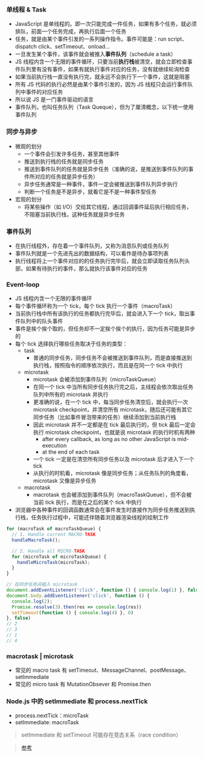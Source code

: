 ### 单线程 & Task
- JavaScript 是单线程的。即一次只能完成一件任务，如果有多个任务，就必须排队，前面一个任务完成，再执行后面一个任务
- 任务，就是由某个事件引发的一系列操作指令。事件可能是：run script、dispatch click、setTimeout、onload...
- 一旦发生某个事件，该事件就会被推入**事件队列**（schedule a task）
- JS 线程内含一个无限的事件循环，只要当前**执行栈**被清空，就会立即检查事件队列里有没有事件，如果有就执行事件对应的任务，没有就继续轮询检查
- 如果当前执行栈一直没有执行完，就永远不会执行下一个事件，这就是阻塞
- 所有 JS 代码的执行必然是由某个事件引发的，因为 JS 线程只会运行事件队列中事件的对应任务
- 所以说 JS 是一门事件驱动的语言
- 事件队列，也叫任务队列（Task Queque），但为了厘清概念，以下统一使用事件队列


### 同步与异步
- 微观的划分
  + 一个事件会引发许多任务，甚至其他事件
  + 推送到执行栈的任务就是同步任务
  + 推送到事件队列的任务就是异步任务（准确的说，是推送到事件队列的事件所对应的任务就是异步任务）
  + 异步任务通常是一种事件，事件一定会被推送到事件队列异步执行
  + 判断一个任务是不是异步，就看它是不是一种事件型任务
- 宏观的划分
  + 将某些操作（如 I/O）交给其它线程，通过回调事件延后执行相应任务，不阻塞当前执行栈，这种任务就是异步任务


### 事件队列
- 在执行线程外，存在着一个事件队列，又称为消息队列或任务队列
- 事件队列就是一个先进先出的数据结构，可以看作是待办事项列表
- 执行线程将上一个事件对应的的任务执行完毕后，就会立即读取任务队列头部，如果有待执行的事件，那么就执行该事件对应的任务


### Event-loop
- JS 线程内含一个无限的事件循环
- 每个事件循环称为一个 tick，每个 tick 执行一个事件（macroTask）
- 当前执行栈中所有该执行的任务都执行完毕后，就会进入下一个 tick，取出事件队列中的队头事件
- 事件是挨个挨个取的，但任务却不一定挨个挨个的执行，因为任务可能是异步的
- 每个 tick 选择执行哪些任务取决于任务的类型：
  + task
    - 普通的同步任务，同步任务不会被推送到事件队列，而是直接推送到执行栈，按照指令的顺序依次执行，而且是在同一个 tick 中执行
  + microtask
    - microtask 会被添加到事件队列（microTaskQueue）
    - 在同一个 tick 中当所有同步任务执行完之后，主线程会依次取出任务队列中所有的 microtask 并执行
    - 更准确的说，在一个 tick 中，每当同步任务清空后，就会执行一次 microtask checkpoint，并清空所有 microtask，随后还可能有其它同步任务（比如事件冒泡带来的任务）继续添加到当前执行栈
    - 因此 microtask 并不一定都是在 tick 最后执行的，但 tick 最后一定会执行 microtask checkpoint，也就是说 microtask 的执行时机有两种
      + after every callback, as long as no other JavaScript is mid-execution
      + at the end of each task
    - 一个 tick 一定是在清空所有同步任务以及 microtask 后才进入下一个 tick
    - 从执行的时机看，microtask 像是同步任务；从任务队列的角度看，microtask 又像是异步任务
  + macrotask
    - macrotask 也会被添加到事件队列（macroTaskQueue），但不会被当前 tick 执行，而是在之后的某个 tick 中执行
- 浏览器中各种事件的回调函数通常会在事件发生时直接作为同步任务推送到执行栈，任务执行过程中，可能还伴随着浏览器渲染线程的绘制工作

```js
for (macroTask of macroTaskQueue) {
  // 1. Handle current MACRO-TASK
  handleMacroTask();

  // 2. Handle all MICRO-TASK
  for (microTask of microTaskQueue) {
    handleMicroTask(microTask);
  }
}

// 在同步任务间插入 microtask
document.addEventListener('click', function () { console.log(1) }, false)
document.body.addEventListener('click', function () {
  console.log(2);
  Promise.resolve(3).then(res => console.log(res))
  setTimeout(function () { console.log(4) }, 0)
}, false)
// 2
// 3
// 1
// 4
```

### macrotask | microtask
- 常见的 macro task 有 setTimeout、MessageChannel、postMessage、setImmediate
- 常见的 micro task 有 MutationObsever 和 Promise.then


### Node.js 中的 setImmediate 和 process.nextTick
- process.nextTick：microTask
- setImmediate: macroTask

> setImmediate 和 setTimeout 可能存在竞态关系（race condition）

> [参考](https://jakearchibald.com/2015/tasks-microtasks-queues-and-schedules/)
